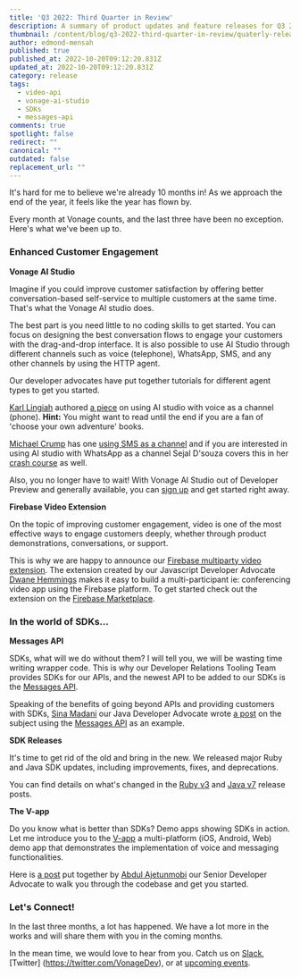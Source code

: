```yaml
---
title: 'Q3 2022: Third Quarter in Review'
description: A summary of product updates and feature releases for Q3 2022.
thumbnail: /content/blog/q3-2022-third-quarter-in-review/quaterly-release.png
author: edmond-mensah
published: true
published_at: 2022-10-20T09:12:20.831Z
updated_at: 2022-10-20T09:12:20.831Z
category: release
tags:
  - video-api
  - vonage-ai-studio
  - SDKs
  - messages-api
comments: true
spotlight: false
redirect: ""
canonical: ""
outdated: false
replacement_url: ""
---
```


It's hard for me to believe we're already 10 months in! As we approach the end of the year, it feels like the year has flown by.

Every month at Vonage counts, and the last three have been no exception. Here's what we've been up to.

### Enhanced Customer Engagement

**Vonage AI Studio**

Imagine if you could improve customer satisfaction by offering better conversation-based self-service to multiple customers at the same time. That's what the Vonage AI studio does.

The best part is you need little to no coding skills to get started. You can focus on designing the best conversation flows to engage your customers with the drag-and-drop interface. It is also possible to use AI Studio through different channels such as voice (telephone), WhatsApp, SMS, and any other channels by using the HTTP agent.

Our developer advocates have put together tutorials for different agent types to get you started.

[Karl Lingiah](https://developer.vonage.com/blog/authors/karl-lingiah) authored [a piece](https://developer.vonage.com/blog/22/08/02/choose-your-own-adventure-with-vonage-ai-studio) on using AI studio with voice as a channel (phone). **Hint:** You might want to read until the end if you are a fan of 'choose your own adventure' books.

[Michael Crump](https://developer.vonage.com/blog/authors/michael-crump) has one [using SMS as a channel](https://developer.vonage.com/blog/22/09/13/if-you-can-point-and-click-then-you-can-make-a-conversational-ai) and if you are interested in using AI studio with WhatsApp as a channel  Sejal D'souza covers this in her [crash course](https://developer.vonage.com/blog/22/09/01/crash-course-create-virtual-agents-for-whatsapp-with-vonage-ai-studio) as well.

Also, you no longer have to wait! With Vonage AI Studio out of Developer Preview and generally available, you can [sign up](https://studio.ai.vonage.com/) and get started right away.

**Firebase Video Extension**

On the topic of improving customer engagement, video is one of the most effective ways to engage customers deeply, whether through product demonstrations, conversations, or support.

This is why we are happy to announce our [Firebase multiparty video extension](https://extensions.dev/extensions/vonage/firestore-vonage-video-express). The extension created by our Javascript Developer Advocate [Dwane Hemmings](https://developer.vonage.com/blog/authors/dwanehemmings) makes it easy to build a multi-participant ie: conferencing video app using the Firebase platform. To get started check out the extension on the [Firebase Marketplace](https://extensions.dev/extensions/vonage/firestore-vonage-video-express).

### In the world of SDKs…

**Messages API**

SDKs, what will we do without them? I will tell you, we will be wasting time writing wrapper code. This is why our Developer Relations Tooling Team provides SDKs for our APIs, and the newest API to be added to our SDKs is the [Messages API](https://developer.vonage.com/blog/22/07/05/the-vonage-messages-api-is-now-in-our-server-sdks).

Speaking of the benefits of going beyond APIs and providing customers with SDKs, [Sina Madani](https://developer.vonage.com/blog/authors/sina-madani) our Java Developer Advocate wrote [a post](https://developer.vonage.com/blog/22/08/04/how-an-sdk-can-add-value-to-rest-apis) on the subject using the [Messages API](https://developer.vonage.com/messages/overview) as an example.

**SDK Releases**

It's time to get rid of the old and bring in the new. We released major Ruby and Java SDK updates, including improvements, fixes, and deprecations.


You can find details on what's changed in the [Ruby v3](https://developer.vonage.com/blog/22/08/08/announcing-python-sdk-version-v3) and [Java v7](https://developer.vonage.com/blog/22/08/22/announcing-the-vonage-java-sdk-v7-0-0) release posts.

**The V-app**

Do you know what is better than SDKs? Demo apps showing SDKs in action. Let me introduce you to the [V-app](https://github.com/nexmo-community/clientsdk-the-v-app) a multi-platform (iOS, Android, Web) demo app that demonstrates the implementation of voice and messaging functionalities.

Here is [a post](https://developer.vonage.com/blog/22/08/25/introducing-the-vonage-client-sdk-v-app-demo-projects
) put together by [Abdul Ajetunmobi](https://developer.vonage.com/blog/authors/abdul-ajetunmobi) our Senior Developer Advocate to walk you through the codebase and get you started.

### Let's Connect!
In the last three months, a lot has happened. We have a lot more in the works and will share them with you in the coming months.

In the mean time, we would love to hear from you.
Catch us on [Slack](https://developer.vonage.com/community/slack), [Twitter] (https://twitter.com/VonageDev), or at [upcoming events](https://developer.vonage.com/community).
